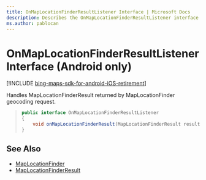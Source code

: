 ```yaml
---
title: OnMapLocationFinderResultListener Interface | Microsoft Docs
description: Describes the OnMapLocationFinderResultListener interface for Android and provides the interface's syntax and additional references.
ms.author: pablocan
---
```


# OnMapLocationFinderResultListener Interface (Android only)

[!INCLUDE [bing-maps-sdk-for-android-iOS-retirement](../../../includes/bing-maps-sdk-for-android-iOS-retirement.md)]

Handles MapLocationFinderResult returned by MapLocationFinder geocoding request.

>```java
> public interface OnMapLocationFinderResultListener
> {
>     void onMapLocationFinderResult(MapLocationFinderResult result);
> }
>```

## See Also

* [MapLocationFinder](../MapLocationFinder-class.md)
* [MapLocationFinderResult](../MapLocationFinderResult-class.md)
